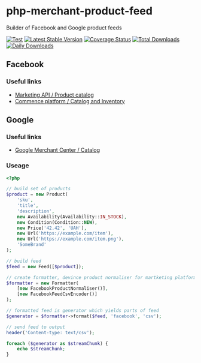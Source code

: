 # php-merchant-product-feed

Builder of Facebook and Google product feeds

[![Test](https://github.com/sokil/php-merchant-product-feed/workflows/Test/badge.svg?branch=master)](https://github.com/sokil/php-merchant-product-feed/actions?query=workflow%3ATest)
[![Latest Stable Version](https://poser.pugx.org/sokil/php-merchant-product-feed/v/stable.png)](https://packagist.org/packages/sokil/php-merchant-product-feed)
[![Coverage Status](https://coveralls.io/repos/sokil/php-merchant-product-feed/badge.png)](https://coveralls.io/r/sokil/php-merchant-product-feed)
[![Total Downloads](http://img.shields.io/packagist/dt/sokil/php-merchant-product-feed.svg?1)](https://packagist.org/packages/sokil/php-merchant-product-feed)
[![Daily Downloads](https://poser.pugx.org/sokil/php-merchant-product-feed/d/daily)](https://packagist.org/packages/sokil/php-merchant-product-feed/stats)

## Facebook

### Useful links

* [Marketing API / Product catalog ](https://developers.facebook.com/docs/marketing-api/catalog)
* [Commence platform / Catalog and Inventory](https://developers.facebook.com/docs/commerce-platform/catalog)

## Google

### Useful links

* [Google Merchant Center / Catalog](https://support.google.com/merchants/answer/7052112?visit_id=637475497990766300-2364174748&hl=ru&rd=1)

### Useage

```php
<?php

// build set of products
$product = new Product(
    'sku',
    'title',
    'description',
    new Availability(Availability::IN_STOCK),
    new Condition(Condition::NEW),
    new Price('42.42', 'UAH'),
    new Url('https://example.com/item'),
    new Url('https://example.com/item.png'),
    'SomeBrand'
);

// build feed
$feed = new Feed([$product]);

// create formatter, devince product normaliser for martketing platform and define encoder to some formats
$formatter = new Formatter(
    [new FacebookProductNormaliser()],
    [new FacebookFeedCsvEncoder()]
);

// formatted feed is generator which yields parts of feed
$generator = $formatter->format($feed, 'facebook', 'csv');

// send feed to output
header('Content-type: text/csv');

foreach ($generator as $streamChunk) {
    echo $streamChunk;
}
        
```
